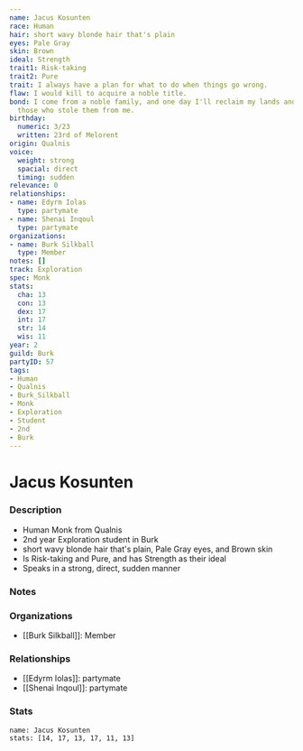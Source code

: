 ```yaml
---
name: Jacus Kosunten
race: Human
hair: short wavy blonde hair that's plain
eyes: Pale Gray
skin: Brown
ideal: Strength
trait1: Risk-taking
trait2: Pure
trait: I always have a plan for what to do when things go wrong.
flaw: I would kill to acquire a noble title.
bond: I come from a noble family, and one day I'll reclaim my lands and title from
  those who stole them from me.
birthday:
  numeric: 3/23
  written: 23rd of Melorent
origin: Qualnis
voice:
  weight: strong
  spacial: direct
  timing: sudden
relevance: 0
relationships:
- name: Edyrm Iolas
  type: partymate
- name: Shenai Inqoul
  type: partymate
organizations:
- name: Burk Silkball
  type: Member
notes: []
track: Exploration
spec: Monk
stats:
  cha: 13
  con: 13
  dex: 17
  int: 17
  str: 14
  wis: 11
year: 2
guild: Burk
partyID: 57
tags:
- Human
- Qualnis
- Burk_Silkball
- Monk
- Exploration
- Student
- 2nd
- Burk
---
```

# Jacus Kosunten
### Description
- Human Monk from Qualnis
- 2nd year Exploration student in Burk
- short wavy blonde hair that's plain, Pale Gray eyes, and Brown skin
- Is Risk-taking and Pure, and has Strength as their ideal
- Speaks in a strong, direct, sudden manner

### Notes

### Organizations
- [[Burk Silkball]]: Member

### Relationships
- [[Edyrm Iolas]]: partymate
- [[Shenai Inqoul]]: partymate

### Stats
```statblock
name: Jacus Kosunten
stats: [14, 17, 13, 17, 11, 13]
```